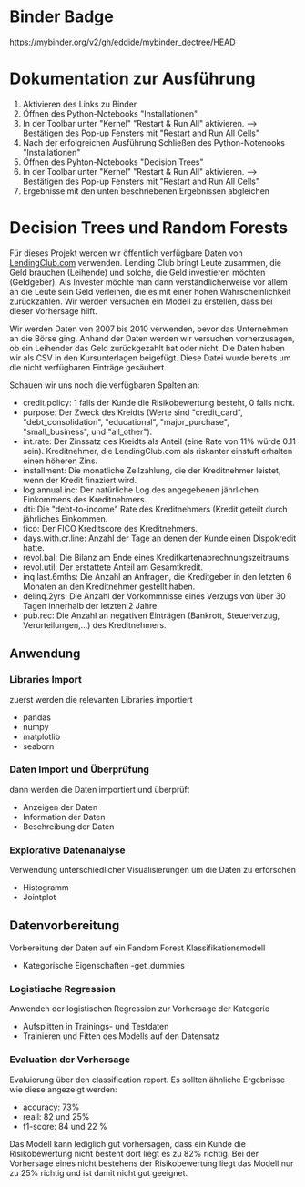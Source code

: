 # Binder Badge
https://mybinder.org/v2/gh/eddide/mybinder_dectree/HEAD

# Dokumentation zur Ausführung
1. Aktivieren des Links zu Binder
2. Öffnen des Python-Notebooks "Installationen"
3. In der Toolbar unter "Kernel" "Restart & Run All" aktivieren. --> Bestätigen des Pop-up Fensters mit "Restart and Run All Cells"
4. Nach der erfolgreichen Ausführung Schließen des Python-Notenooks "Installationen"
5. Öffnen des Pyhton-Notebooks "Decision Trees"
6. In der Toolbar unter "Kernel" "Restart & Run All" aktivieren. --> Bestätigen des Pop-up Fensters mit "Restart and Run All Cells"
7. Ergebnisse mit den unten beschriebenen Ergebnissen abgleichen

# Decision Trees und Random Forests

Für dieses Projekt werden wir öffentlich verfügbare Daten von [LendingClub.com](https://de.wikipedia.org/wiki/Lending_Club) verwenden. Lending Club bringt Leute zusammen, die Geld brauchen (Leihende) und solche, die Geld investieren möchten (Geldgeber). Als Invester möchte man dann verständlicherweise vor allem an die Leute sein Geld verleihen, die es mit einer hohen Wahrscheinlichkeit zurückzahlen. Wir werden versuchen ein Modell zu erstellen, dass bei dieser Vorhersage hilft.

Wir werden Daten von 2007 bis 2010 verwenden, bevor das Unternehmen an die Börse ging. Anhand der Daten werden wir versuchen vorherzusagen, ob ein Leihender das Geld zurückgezahlt hat oder nicht. Die Daten haben wir als CSV in den Kursunterlagen beigefügt. Diese Datei wurde bereits um die nicht verfügbaren Einträge gesäubert.

Schauen wir uns noch die verfügbaren Spalten an:

* credit.policy: 1 falls der Kunde die Risikobewertung besteht, 0 falls nicht.
* purpose: Der Zweck des Kreidts (Werte sind "credit_card", "debt_consolidation", "educational", "major_purchase", "small_business", und "all_other").
* int.rate: Der Zinssatz des Kreidts als Anteil (eine Rate von 11% würde 0.11 sein). Kreditnehmer, die LendingClub.com als riskanter einstuft erhalten einen höheren Zins.
* installment: Die monatliche Zeilzahlung, die der Kreditnehmer leistet, wenn der Kredit finaziert wird.
* log.annual.inc: Der natürliche Log des angegebenen jährlichen Einkommens des Kreditnehmers.
* dti: Die "debt-to-income" Rate des Kreditnehmers (Kredit geteilt durch jährliches Einkommen.
* fico: Der FICO Kreditscore des Kreditnehmers.
* days.with.cr.line: Anzahl der Tage an denen der Kunde einen Dispokredit hatte.
* revol.bal: Die Bilanz am Ende eines Kreditkartenabrechnungszeitraums.
* revol.util: Der erstattete Anteil am Gesamtkredit.
* inq.last.6mths: Die Anzahl an Anfragen, die Kreditgeber in den letzten 6 Monaten an den Kreditnehmer gestellt haben.
* delinq.2yrs: Die Anzahl der Vorkommnisse eines Verzugs von über 30 Tagen innerhalb der letzten 2 Jahre.
* pub.rec:  Die Anzahl an negativen Einträgen (Bankrott, Steuerverzug, Verurteilungen,...) des Kreditnehmers.

## Anwendung
### Libraries Import
zuerst werden die relevanten Libraries importiert
- pandas
- numpy
- matplotlib
- seaborn
### Daten Import und Überprüfung
dann werden die Daten importiert und überprüft
- Anzeigen der Daten
- Information der Daten
- Beschreibung der Daten
### Explorative Datenanalyse
Verwendung unterschiedlicher Visualisierungen um die Daten zu erforschen
- Histogramm
- Jointplot
## Datenvorbereitung
Vorbereitung der Daten auf ein Fandom Forest Klassifikationsmodell
- Kategorische Eigenschaften
-get_dummies

### Logistische Regression
Anwenden der logistischen Regression zur Vorhersage der Kategorie
- Aufsplitten in Trainings- und Testdaten
- Trainieren und Fitten des Modells auf den Datensatz
### Evaluation der Vorhersage
Evaluierung über den classification report.
Es sollten ähnliche Ergebnisse wie diese angezeigt werden:
- accuracy: 73%
- reall: 82 und 25%
- f1-score: 84 und 22 %

Das Modell kann lediglich gut vorhersagen, dass ein Kunde die Risikobewertung nicht besteht dort liegt es zu 82% richtig.
Bei der Vorhersage eines nicht bestehens der Risikobewertung liegt das Modell nur zu 25% richtig und ist damit nicht gut geeignet.
